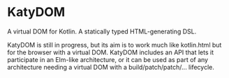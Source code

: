 # KatyDOM
A virtual DOM for Kotlin. A statically typed HTML-generating DSL.

KatyDOM is still in progress, but its aim is to work much like kotlin.html but for the browser
with a virtual DOM. KatyDOM includes an API that lets it participate in an Elm-like architecture,
or it can be used as part of any architecture needing a virtual DOM with a build/patch/patch/...
lifecycle.
